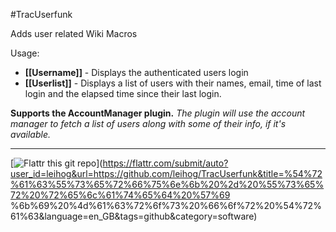 #TracUserfunk

Adds user related Wiki Macros

Usage:

* __[[Username]]__ - Displays the authenticated users login
* __[[Userlist]]__ - Displays a list of users with their names, email, time of last login and the elapsed time since their last login.

__Supports the AccountManager plugin.__
_The plugin will use the account manager to fetch a list of users
along with some of their info, if it's available._

***

[![Flattr this git repo](http://api.flattr.com/button/flattr-badge-large.png)](https://flattr.com/submit/auto?user_id=leihog&url=https://github.com/leihog/TracUserfunk&title=%54%72%61%63%55%73%65%72%66%75%6e%6b%20%2d%20%55%73%65%72%20%72%65%6c%61%74%65%64%20%57%69 %6b%69%20%4d%61%63%72%6f%73%20%66%6f%72%20%54%72%61%63&language=en_GB&tags=github&category=software)
